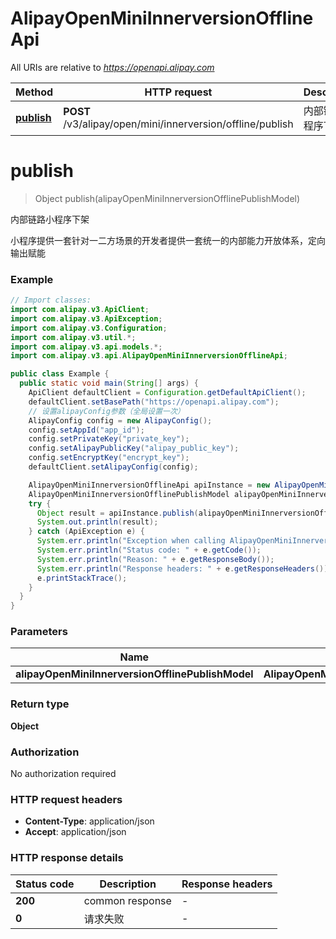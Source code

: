# AlipayOpenMiniInnerversionOfflineApi

All URIs are relative to *https://openapi.alipay.com*

| Method | HTTP request | Description |
|------------- | ------------- | -------------|
| [**publish**](AlipayOpenMiniInnerversionOfflineApi.md#publish) | **POST** /v3/alipay/open/mini/innerversion/offline/publish | 内部链路小程序下架 |


<a name="publish"></a>
# **publish**
> Object publish(alipayOpenMiniInnerversionOfflinePublishModel)

内部链路小程序下架

小程序提供一套针对一二方场景的开发者提供一套统一的内部能力开放体系，定向输出赋能

### Example
```java
// Import classes:
import com.alipay.v3.ApiClient;
import com.alipay.v3.ApiException;
import com.alipay.v3.Configuration;
import com.alipay.v3.util.*;
import com.alipay.v3.api.models.*;
import com.alipay.v3.api.AlipayOpenMiniInnerversionOfflineApi;

public class Example {
  public static void main(String[] args) {
    ApiClient defaultClient = Configuration.getDefaultApiClient();
    defaultClient.setBasePath("https://openapi.alipay.com");
    // 设置alipayConfig参数（全局设置一次）
    AlipayConfig config = new AlipayConfig();
    config.setAppId("app_id");
    config.setPrivateKey("private_key");
    config.setAlipayPublicKey("alipay_public_key");
    config.setEncryptKey("encrypt_key");
    defaultClient.setAlipayConfig(config);

    AlipayOpenMiniInnerversionOfflineApi apiInstance = new AlipayOpenMiniInnerversionOfflineApi(defaultClient);
    AlipayOpenMiniInnerversionOfflinePublishModel alipayOpenMiniInnerversionOfflinePublishModel = new AlipayOpenMiniInnerversionOfflinePublishModel(); // AlipayOpenMiniInnerversionOfflinePublishModel | 
    try {
      Object result = apiInstance.publish(alipayOpenMiniInnerversionOfflinePublishModel);
      System.out.println(result);
    } catch (ApiException e) {
      System.err.println("Exception when calling AlipayOpenMiniInnerversionOfflineApi#publish");
      System.err.println("Status code: " + e.getCode());
      System.err.println("Reason: " + e.getResponseBody());
      System.err.println("Response headers: " + e.getResponseHeaders());
      e.printStackTrace();
    }
  }
}
```

### Parameters

| Name | Type | Description  | Notes |
|------------- | ------------- | ------------- | -------------|
| **alipayOpenMiniInnerversionOfflinePublishModel** | **AlipayOpenMiniInnerversionOfflinePublishModel**|  | [optional] |

### Return type

**Object**

### Authorization

No authorization required

### HTTP request headers

 - **Content-Type**: application/json
 - **Accept**: application/json

### HTTP response details
| Status code | Description | Response headers |
|-------------|-------------|------------------|
| **200** | common response |  -  |
| **0** | 请求失败 |  -  |

